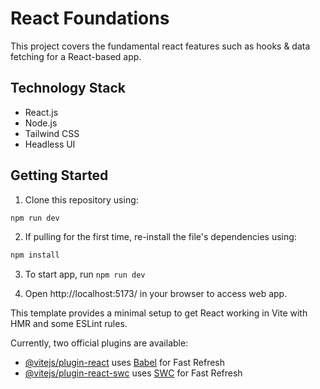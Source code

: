 # React Foundations
This project covers the fundamental react features such as hooks & data fetching for a React-based app.  

## Technology Stack
- React.js
- Node.js
- Tailwind CSS
- Headless UI

## Getting Started

1) Clone this repository using:

```bash
npm run dev

```

2) If pulling for the first time, re-install the file's dependencies using:

```bash
npm install

```

3) To start app, run `npm run dev`

4) Open http://localhost:5173/ in your browser to access web app. 



This template provides a minimal setup to get React working in Vite with HMR and some ESLint rules.

Currently, two official plugins are available:

- [@vitejs/plugin-react](https://github.com/vitejs/vite-plugin-react/blob/main/packages/plugin-react/README.md) uses [Babel](https://babeljs.io/) for Fast Refresh
- [@vitejs/plugin-react-swc](https://github.com/vitejs/vite-plugin-react-swc) uses [SWC](https://swc.rs/) for Fast Refresh

